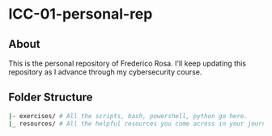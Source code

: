 # ICC-01-personal-rep
## About
This is the personal repository of Frederico Rosa.
I'll keep updating this repository as I advance through my cybersecurity course.

## Folder Structure
```bash
|- exercises/ # All the scripts, bash, powershell, python go here.
|_ resources/ # All the helpful resources you come across in your journey go here.
```
